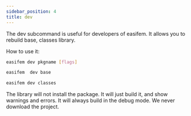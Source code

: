 ```yaml
---
sidebar_position: 4
title: dev
---
```


The dev subcommand is useful for developers of easifem. It allows you to rebuild base, classes library.

How  to use it:

```bash
easifem dev pkgname [flags]
```

```bash
easifem  dev base
```

```bash
easifem dev classes
```

The library will not install the package. It will just build it, and show warnings and errors.
It will always build in the debug mode. We never download the project.
